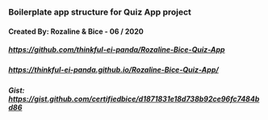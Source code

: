 ### Boilerplate app structure for Quiz App project
#### Created By: Rozaline & Bice - 06 / 2020
##### https://github.com/thinkful-ei-panda/Rozaline-Bice-Quiz-App
##### https://thinkful-ei-panda.github.io/Rozaline-Bice-Quiz-App/
##### Gist: https://gist.github.com/certifiedbice/d1871831e18d738b92ce96fc7484bd86